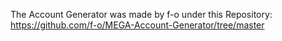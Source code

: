 The Account Generator was made by f-o under this Repository: https://github.com/f-o/MEGA-Account-Generator/tree/master
